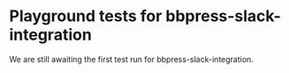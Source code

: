 # Playground tests for bbpress-slack-integration
We are still awaiting the first test run for bbpress-slack-integration.
